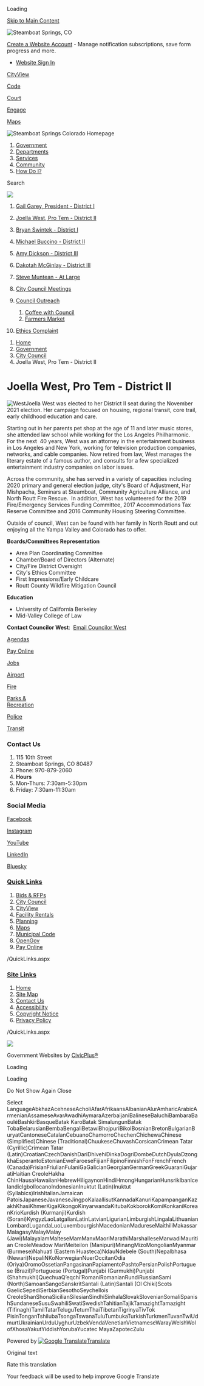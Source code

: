 Loading

[Skip to Main Content](https://www.steamboatsprings.net/1282/Joella-West-Pro-Tem---District-II/)

![Steamboat Springs, CO](https://www.steamboatsprings.net/ImageRepository/Document?documentID=36282)

[Create a Website Account](https://www.steamboatsprings.net/MyAccount/ProfileCreate) - Manage notification subscriptions, save form progress and more.   

- [Website Sign In](https://www.steamboatsprings.net/MyAccount)

[CityView](https://cityview.steamboatsprings.net/portal)

[Code](https://library.municode.com/co/steamboat_springs/codes/code_of_ordinances)

[Court](https://www.steamboatsprings.net/127)

[Engage](https://www.engagesteamboat.net)

[Maps](https://www.steamboatsprings.net/173/City-Maps)

![Steamboat Springs Colorado Homepage](https://www.steamboatsprings.net/ImageRepository/Document?documentID=36289)

1. [Government](https://www.steamboatsprings.net/27/Government)
2. [Departments](https://www.steamboatsprings.net/8/Departments)
3. [Services](https://www.steamboatsprings.net/9/Services)
4. [Community](https://www.steamboatsprings.net/669/Community)
5. [How Do I?](https://www.steamboatsprings.net/192/How-Do-I)

Search

![](https://www.steamboatsprings.net/ImageRepository/Document?documentID=36288)

01. [Gail Garey, President - District I](https://www.steamboatsprings.net/1281/Gail-Garey-President---District-I)
02. [Joella West, Pro Tem - District II](https://www.steamboatsprings.net/1282/Joella-West-Pro-Tem---District-II)
03. [Bryan Swintek - District I](https://www.steamboatsprings.net/1399/Bryan-Swintek---District-I)
04. [Michael Buccino - District II](https://www.steamboatsprings.net/981/Michael-Buccino---District-II)
05. [Amy Dickson - District III](https://www.steamboatsprings.net/1398/Amy-Dickson---District-III)
06. [Dakotah McGinlay - District III](https://www.steamboatsprings.net/1283/Dakotah-McGinlay---District-III)
07. [Steve Muntean - At Large](https://www.steamboatsprings.net/1397/Steve-Muntean---At-Large)
08. [City Council Meetings](https://www.steamboatsprings.net/1461/City-Council-Meetings)
09. [Council Outreach](https://www.steamboatsprings.net/693/Council-Outreach)
    
    1. [Coffee with Council](https://www.steamboatsprings.net/742/Coffee-with-Council)
    2. [Farmers Market](https://www.steamboatsprings.net/743/Farmers-Market)
10. [Ethics Complaint](https://www.steamboatsprings.net/1191/Ethics-Complaint)

<!--THE END-->

1. [Home](https://www.steamboatsprings.net)
2. [Government](https://www.steamboatsprings.net/27/Government)
3. [City Council](https://www.steamboatsprings.net/96/City-Council)
4. Joella West, Pro Tem - District II

# Joella West, Pro Tem - District II

![West](https://www.steamboatsprings.net/ImageRepository/Document?documentId=25745)Joella West was elected to her District II seat during the November 2021 election. Her campaign focused on housing, regional transit, core trail, early childhood education and care.

Starting out in her parents pet shop at the age of 11 and later music stores, she attended law school while working for the Los Angeles Philharmonic. For the next  40 years, West was an attorney in the entertainment business in Los Angeles and New York, working for television production companies, networks, and cable companies. Now retired from law, West manages the literary estate of a famous author, and consults for a few specialized entertainment industry companies on labor issues.

Across the community, she has served in a variety of capacities including 2020 primary and general election judge, city's Board of Adjustment, Har Mishpacha, Seminars at Steamboat, Community Agriculture Alliance, and North Routt Fire Rescue.  In addition, West has volunteered for the 2019 Fire/Emergency Services Funding Committee, 2017 Accommodations Tax Reserve Committee and 2016 Community Housing Steering Committee. 

Outside of council, West can be found with her family in North Routt and out enjoying all the Yampa Valley and Colorado has to offer.

**Boards/Committees Representation**

- Area Plan Coordinating Committee
- Chamber/Board of Directors (Alternate)
- City/Fire District Oversight
- City's Ethics Committee
- First Impressions/Early Childcare
- Routt County Wildfire Mitigation Council

**Education**

- University of California Berkeley
- Mid-Valley College of Law

**Contact Councilor West**:  [Email Councilor West](mailto:jwest@steamboatsprings.net)

[Agendas](https://docs.steamboatsprings.net/OnBaseAgendaOnline)

[Pay Online](https://www.steamboatsprings.net/332/Online-Payments)

[Jobs](https://www.governmentjobs.com/careers/steamboatsprings)

[Airport](https://www.steamboatsprings.net/333)

[Fire](https://www.steamboatsprings.net/121)

[Parks &amp;  
Recreation](https://www.steamboatsprings.net/661/Parks-Recreation)

[Police](https://www.steamboatsprings.net/145)

[Transit](https://www.steamboatsprings.net/166/Transit)

### Contact Us

1. 115 10th Street
2. Steamboat Springs, CO 80487
3. Phone: 970-879-2060
4. **Hours**
5. Mon-Thurs: 7:30am-5:30pm
6. Friday: 7:30am-11:30am

### Social Media

[Facebook](https://www.steamboatsprings.net/facebook)

[Instagram](https://www.instagram.com/cityofsteamboat)

[YouTube](https://www.steamboatsprings.net/youtube)

[LinkedIn](https://www.linkedin.com/company/city-of-steamboat-springs)

[Bluesky](https://bsky.app/profile/steamboatsprings.bsky.social)

### [Quick Links](https://www.steamboatsprings.net/QuickLinks.aspx?CID=97)

1. [Bids &amp; RFPs](https://www.bidnetdirect.com/colorado/cityofsteamboatsprings)
2. [City Council](https://www.steamboatsprings.net/96/Council-Members)
3. [CityView](https://cityview.steamboatsprings.net/portal)
4. [Facility Rentals](https://www.steamboatsprings.net/212/Facility-Rentals)
5. [Planning](https://www.steamboatsprings.net/141/Planning-Community-Development)
6. [Maps](https://www.steamboatsprings.net/173/Maps---Interactive)
7. [Municipal Code](https://library.municode.com/index.aspx?clientId=10098)
8. [OpenGov](https://www.steamboatsprings.net/index.aspx?NID=596)
9. [Pay Online](https://www.steamboatsprings.net/332/Online-Payments)

/QuickLinks.aspx

### [Site Links](https://www.steamboatsprings.net/QuickLinks.aspx?CID=77)

1. [Home](https://www.steamboatsprings.net)
2. [Site Map](https://www.steamboatsprings.net/sitemap)
3. [Contact Us](https://www.steamboatsprings.net/directory.aspx)
4. [Accessibility](https://www.steamboatsprings.net/592/Accessibility)
5. [Copyright Notice](https://www.steamboatsprings.net/site/copyright)
6. [Privacy Policy](https://www.steamboatsprings.net/341/Privacy-Policy)

/QuickLinks.aspx

![](https://www.steamboatsprings.net/ImageRepository/Document?documentID=36283)

Government Websites by [CivicPlus®](https://connect.civicplus.com/referral)

Loading

Loading

Do Not Show Again Close

Select LanguageAbkhazAcehneseAcholiAfarAfrikaansAlbanianAlurAmharicArabicArmenianAssameseAvarAwadhiAymaraAzerbaijaniBalineseBaluchiBambaraBaouléBashkirBasqueBatak KaroBatak SimalungunBatak TobaBelarusianBembaBengaliBetawiBhojpuriBikolBosnianBretonBulgarianBuryatCantoneseCatalanCebuanoChamorroChechenChichewaChinese (Simplified)Chinese (Traditional)ChuukeseChuvashCorsicanCrimean Tatar (Cyrillic)Crimean Tatar (Latin)CroatianCzechDanishDariDhivehiDinkaDogriDombeDutchDyulaDzongkhaEsperantoEstonianEweFaroeseFijianFilipinoFinnishFonFrenchFrench (Canada)FrisianFriulianFulaniGaGalicianGeorgianGermanGreekGuaraniGujaratiHaitian CreoleHakha ChinHausaHawaiianHebrewHiligaynonHindiHmongHungarianHunsrikIbanIcelandicIgboIlocanoIndonesianInuktut (Latin)Inuktut (Syllabics)IrishItalianJamaican PatoisJapaneseJavaneseJingpoKalaallisutKannadaKanuriKapampanganKazakhKhasiKhmerKigaKikongoKinyarwandaKitubaKokborokKomiKonkaniKoreanKrioKurdish (Kurmanji)Kurdish (Sorani)KyrgyzLaoLatgalianLatinLatvianLigurianLimburgishLingalaLithuanianLombardLugandaLuoLuxembourgishMacedonianMadureseMaithiliMakassarMalagasyMalayMalay (Jawi)MalayalamMalteseMamManxMaoriMarathiMarshalleseMarwadiMauritian CreoleMeadow MariMeiteilon (Manipuri)MinangMizoMongolianMyanmar (Burmese)Nahuatl (Eastern Huasteca)NdauNdebele (South)Nepalbhasa (Newari)NepaliNKoNorwegianNuerOccitanOdia (Oriya)OromoOssetianPangasinanPapiamentoPashtoPersianPolishPortuguese (Brazil)Portuguese (Portugal)Punjabi (Gurmukhi)Punjabi (Shahmukhi)QuechuaQʼeqchiʼRomaniRomanianRundiRussianSami (North)SamoanSangoSanskritSantali (Latin)Santali (Ol Chiki)Scots GaelicSepediSerbianSesothoSeychellois CreoleShanShonaSicilianSilesianSindhiSinhalaSlovakSlovenianSomaliSpanishSundaneseSusuSwahiliSwatiSwedishTahitianTajikTamazightTamazight (Tifinagh)TamilTatarTeluguTetumThaiTibetanTigrinyaTivTok PisinTonganTshilubaTsongaTswanaTuluTumbukaTurkishTurkmenTuvanTwiUdmurtUkrainianUrduUyghurUzbekVendaVenetianVietnameseWarayWelshWolofXhosaYakutYiddishYorubaYucatec MayaZapotecZulu

Powered by [![Google Translate](https://www.gstatic.com/images/branding/googlelogo/1x/googlelogo_color_42x16dp.png)Translate](https://translate.google.com)

Original text

Rate this translation

Your feedback will be used to help improve Google Translate